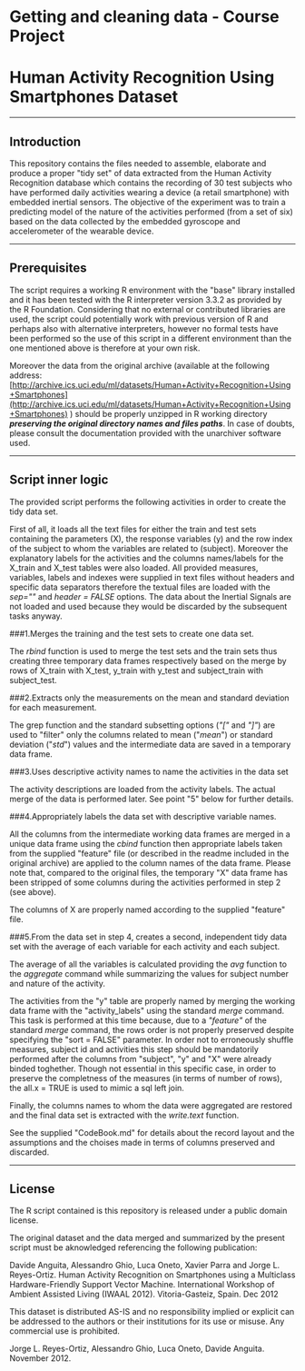 # Getting and cleaning data - Course Project
# Human Activity Recognition Using Smartphones Dataset
_________________________________
## Introduction

This repository contains the files needed to assemble, elaborate and produce a proper "tidy set" of data extracted from the Human Activity Recognition database which contains the 
recording of 30 test subjects who have performed daily activities wearing a device (a retail smartphone) with embedded inertial sensors.
The objective of the experiment was to train a predicting model of the nature of the activities performed (from a set of six) based on the data collected by the embedded gyroscope and accelerometer of the wearable device.
_________________________________
## Prerequisites

The script requires a working R environment with the "base" library installed and it has been tested with the R interpreter version 3.3.2 as provided by the R Foundation. Considering that no external or contributed libraries
are used, the script could potentially work with previous version of R and perhaps also with alternative interpreters, however no formal tests have been performed so the use of this script in a different environment than the one mentioned above is therefore at your own risk.

Moreover the data from the original archive (available at the following address: [http://archive.ics.uci.edu/ml/datasets/Human+Activity+Recognition+Using+Smartphones](http://archive.ics.uci.edu/ml/datasets/Human+Activity+Recognition+Using+Smartphones)
) should be properly unzipped in R working directory __*preserving the original directory names and files paths*__. 
In case of doubts, please consult the documentation provided with the unarchiver software used.
_________________________________
## Script inner logic

The provided script performs the following activities in order to create the tidy data set.

First of all, it loads all the text files for either the train and test sets containing the parameters (X), the response variables (y) and the row index of the subject to whom the variables are related to (subject). Moreover the explanatory labels for the activities and the columns names/labels for the X_train and X_test tables were also loaded. 
All provided measures, variables, labels and indexes were supplied in text files without headers and specific data separators therefore the textual files are loaded with the _sep=""_ and _header = FALSE_ options.
The data about the Inertial Signals are not loaded and used because they would be discarded by the subsequent tasks anyway. 

###1.Merges the training and the test sets to create one data set. 

The _rbind_ function is used to merge the test sets and the train sets thus creating three temporary data frames respectively based on the merge by rows of X_train with X_test, y_train with y_test and subject_train with subject_test. 

###2.Extracts only the measurements on the mean and standard deviation for each measurement. 

The grep function and the standard subsetting options (_"["_ and _"]"_) are used to "filter" only the columns related to mean ("*mean*") or standard deviation ("*std*") values and the intermediate data are saved in a temporary data frame. 
 
###3.Uses descriptive activity names to name the activities in the data set

The activity descriptions are loaded from the activity labels.
The actual merge of the data is performed later. See point "5" below for further details.

###4.Appropriately labels the data set with descriptive variable names. 

All the columns from the intermediate working data frames are merged in a unique data frame using the _cbind_ function then appropriate labels taken from the supplied "feature" file (or described in the readme included in the original archive) are applied to the column names of the data frame. 
Please note that, compared to the original files, the temporary "X" data frame has been stripped of some columns during the activities performed in step 2 (see above).

The columns of X are properly named according to the supplied "feature" file.

###5.From the data set in step 4, creates a second, independent tidy data set with the average of each variable for each activity and each subject.

The average of all the variables is calculated providing the _avg_ function to the _aggregate_ command while summarizing the values for subject number and nature of the activity. 

The activities from the "y" table are properly named by merging the working data frame with the "activity_labels" using the standard _merge_ command. This task is performed at this time because, due to a _"feature"_ of the standard _merge_ command, the rows order is not properly preserved despite specifying the "sort = FALSE" parameter. In order not to erroneously shuffle measures, subject id and activities this step should be mandatorily performed after the columns from "subject", "y" and "X" were already binded toghether.
Though not essential in this specific case, in order to preserve the completness of the measures (in terms of number of rows), the all.x = TRUE is used to mimic a sql left join.

Finally, the columns names to whom the data were aggregated are restored and the final data set is extracted with the _write.text_ function.

See the supplied "CodeBook.md" for details about the record layout and the assumptions and the choises made in terms of columns preserved and discarded.
_________________________________
## License

The R script contained is this repository is released under a public domain license.

The original dataset and the data merged and summarized by the present script must be aknowledged referencing the following publication: 

Davide Anguita, Alessandro Ghio, Luca Oneto, Xavier Parra and Jorge L. Reyes-Ortiz. Human Activity Recognition on Smartphones using a Multiclass Hardware-Friendly Support Vector Machine. International Workshop of Ambient Assisted Living (IWAAL 2012). Vitoria-Gasteiz, Spain. Dec 2012

This dataset is distributed AS-IS and no responsibility implied or explicit can be addressed to the authors or their institutions for its use or misuse. Any commercial use is prohibited.

Jorge L. Reyes-Ortiz, Alessandro Ghio, Luca Oneto, Davide Anguita. November 2012.
